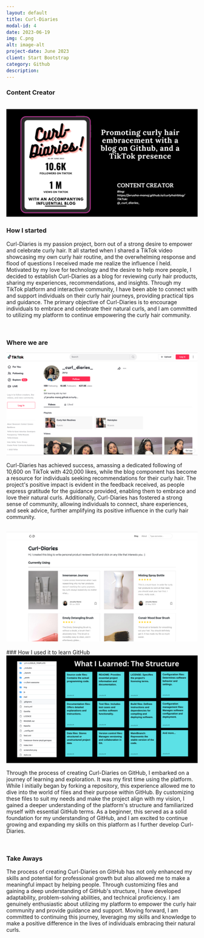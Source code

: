 ```yaml
---
layout: default
title: Curl-Diaries
modal-id: 4
date: 2023-06-19
img: C.png
alt: image-alt
project-date: June 2023
client: Start Bootstrap
category: Github
description:
---
```

### Content Creator
<br>
<img src="img/cd/glow.png" alt="DMA Image" style="width: 600px; height: auto;"><br>

### How I started
<p>Curl-Diaries is my passion project, born out of a strong desire to empower and celebrate curly hair. It all started when I shared a TikTok video showcasing my own curly hair routine, and the overwhelming response and flood of questions I received made me realize the influence I held. Motivated by my love for technology and the desire to help more people, I decided to establish Curl-Diaries as a blog for reviewing curly hair products, sharing my experiences, recommendations, and insights. Through my TikTok platform and interactive community, I have been able to connect with and support individuals on their curly hair journeys, providing practical tips and guidance. The primary objective of Curl-Diaries is to encourage individuals to embrace and celebrate their natural curls, and I am committed to utilizing my platform to continue empowering the curly hair community.</p><br>

### Where we are
<img src="img/cd/tiktok.png" alt="DMA Image" style="width: 600px; height: auto;"><br>
<p>Curl-Diaries has achieved success, amassing a dedicated following of 10,600 on TikTok with 420,000 likes, while the blog component has become a resource for individuals seeking recommendations for their curly hair. The project's positive impact is evident in the feedback received, as people express gratitude for the guidance provided, enabling them to embrace and love their natural curls. Additionally, Curl-Diaries has fostered a strong sense of community, allowing individuals to connect, share experiences, and seek advice, further amplifying its positive influence in the curly hair community.</p><br>
<img src="img/cd/blog.png" alt="DMA Image" style="width: 600px; height: auto;"><br>
<br>
### How I used it to learn GitHub
<img src="img/cd/chart.png" alt="DMA Image" style="width: 600px; height: auto;"><br>
<p>Through the process of creating Curl-Diaries on GitHub, I embarked on a journey of learning and exploration. It was my first time using the platform. While I initially began by forking a repository, this experience allowed me to dive into the world of files and their purpose within GitHub. By customizing these files to suit my needs and make the project align with my vision, I gained a deeper understanding of the platform's structure and familiarized myself with essential GitHub terms. As a beginner, this served as a solid foundation for my understanding of GitHub, and I am excited to continue growing and expanding my skills on this platform as I further develop Curl-Diaries.</p><br>

### Take Aways
<p>The process of creating Curl-Diaries on GitHub has not only enhanced my skills and potential for professional growth but also allowed me to make a meaningful impact by helping people. Through customizing files and gaining a deep understanding of GitHub's structure, I have developed adaptability, problem-solving abilities, and technical proficiency. I am genuinely enthusiastic about utilizing my platform to empower the curly hair community and provide guidance and support. Moving forward, I am committed to continuing this journey, leveraging my skills and knowledge to make a positive difference in the lives of individuals embracing their natural curls.</p>
